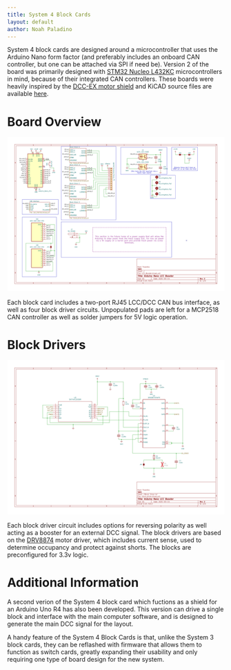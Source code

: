 ```yaml
---
title: System 4 Block Cards
layout: default
author: Noah Paladino
---
```


System 4 block cards are designed around a microcontroller that uses the Arduino Nano form factor (and preferably includes an onboard CAN controller, but one can be attached via SPI if need be). Version 2 of the board was primarily designed with [STM32 Nucleo L432KC](https://www.st.com/en/evaluation-tools/nucleo-l432kc.html) microcontrollers in mind, because of their integrated CAN controllers. These boards were heavily inspired by the [DCC-EX motor shield](https://dcc-ex.com/reference/hardware/motorboards/ex-motor-shield-8874.html#gsc.tab=0) and KiCAD source files are available [here](https://github.com/ngpaladi/System4).


# Board Overview

![Board Overview](../assets/img/system4/LCC_Booster_v2-1.png "Board Overview")

Each block card includes a two-port RJ45 LCC/DCC CAN bus interface, as well as four block driver circuits. Unpopulated pads are left for a MCP2518 CAN controller as well as solder jumpers for 5V logic operation.

# Block Drivers
![Block Driver](../assets/img/system4/LCC_Booster_v2-2.png "Block Driver")

Each block driver circuit includes options for reversing polarity as well acting as a booster for an external DCC signal. The block drivers are based on the [DRV8874](https://www.ti.com/product/DRV8874) motor driver, which includes current sense, used to determine occupancy and protect against shorts. The blocks are preconfigured for 3.3v logic.


# Additional Information

A second verion of the System 4 block card which fuctions as a shield for an Arduino Uno R4 has also been developed. This version can drive a single block and interface with the main computer software, and is designed to generate the main DCC signal for the layout.

A handy feature of the System 4 Block Cards is that, unlike the System 3 block cards, they can be reflashed with firmware that allows them to function as switch cards, greatly expanding their usability and only requiring one type of board design for the new system.
